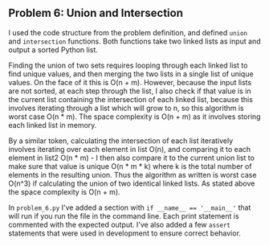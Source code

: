 ## Problem 6: Union and Intersection 

I used the code structure from the problem definition, and defined `union` and `intersection` functions. Both functions take two linked lists as input and output a sorted Python list.

Finding the union of two sets requires looping through each linked list to find unique values, and then merging the two lists in a single list of unique values. On the face of it this is O(n + m). However, because the input lists are not sorted, at each step through the list, I also check if that value is in the current list containing the intersection of each linked list, because this involves iterating through a list which will grow to n, so this algorithm is worst case O(n * m). The space complexity is O(n + m) as it involves storing each linked list in memory.

By a similar token, calculating the intersection of each list iteratively involves iterating over each element in list O(n), and comparing it to each element in list2 O(n * m) - I then also compare it to the current union list to make sure that value is unique O(n * m * k) where k is the total number of elements in the resulting union. Thus the algorithm as written is worst case O(n^3) if calculating the union of two identical linked lists. As stated above the space complexity is O(n + m).

In `problem_6.py` I've added a section with `if __name__ == '__main__'` that will run if you run the file in the command line. Each print statement is commented with the expected output. I've also added a few `assert` statements that were used in development to ensure correct behavior.